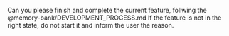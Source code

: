 Can you please finish and complete the current feature, follwing the @memory-bank/DEVELOPMENT_PROCESS.md
If the feature is not in the right state, do not start it and inform the user the reason.